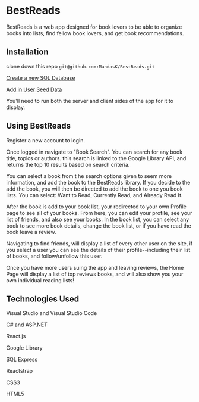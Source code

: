 # BestReads

BestReads is a web app designed for book lovers to be able to organize books into lists, find fellow book lovers, and get book recommendations. 

## Installation

clone down this repo ```git@github.com:MandasK/BestReads.git```

[Create a new SQL Database](https://github.com/MandasK/BestReads/blob/main/01_Db_Create.sql)

[Add in User Seed Data](https://github.com/MandasK/BestReads/blob/main/02_Seed_Data.sql)

You'll need to run both the server and client sides of the app for it to display.


## Using BestReads

 Register a new account to login.

Once logged in navigate to "Book Search". You can search for any book title, topics or authors. this search is linked to the Google Library API, and returns the top 10 results based on search criteria.

You can select a book from t he search options given to seem more information, and add the book to the BestReads library. If you decide to the add the book, you will then be directed to add the book to one you book lists. You can select: Want to Read, Currently Read, and Already Read It.

After the book is add to your book list, your redirected to your own Profile page to see all of your books. From here, you can edit your profile, see your list of friends, and also see your books. In the book list, you can select any book to see more book details, change the book list, or if you have read the book leave a review.

Navigating to find friends, will display a list of every other user on the site, if you select a user you can see the details of their profile--including their list of books, and follow/unfollow this user.

Once you have more users suing the app and leaving reviews, the Home Page will display a list of top reviews books, and will also show you your own individual reading lists!



## Technologies Used
Visual Studio and Visual Studio Code

C# and ASP.NET

React.js

Google Library

SQL Express

Reactstrap

CSS3

HTML5

